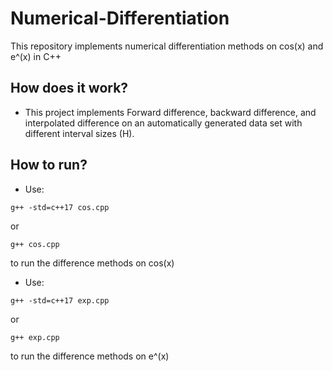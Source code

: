 # Numerical-Differentiation
This repository implements numerical differentiation methods on cos(x) and e^(x) in C++

## How does it work?
- This project implements Forward difference, backward difference, and interpolated difference on an automatically generated data set
with different interval sizes (H).

## How to run?
- Use:
```
g++ -std=c++17 cos.cpp
```
or
```
g++ cos.cpp
```

to run the difference methods on cos(x)

- Use:
```
g++ -std=c++17 exp.cpp
```
or
```
g++ exp.cpp
```

to run the difference methods on e^(x)
